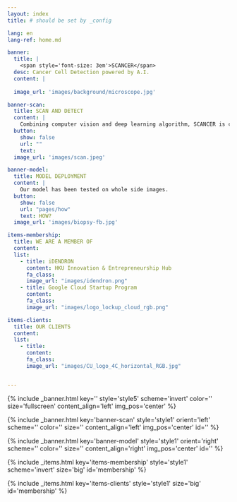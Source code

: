 ```yaml
---
layout: index
title: # should be set by _config

lang: en
lang-ref: home.md

banner:
  title: |
    <span style='font-size: 3em'>SCANCER</span>
  desc: Cancer Cell Detection powered by A.I.
  content: |
    
  image_url: 'images/background/microscope.jpg'

banner-scan:
  title: SCAN AND DETECT
  content: |
    Combining computer vision and deep learning algorithm, SCANCER is capable of detecting and recognising cancer cell in pathology microscopic images.​
  button:
    show: false
    url: ""
    text: 
  image_url: 'images/scan.jpeg'

banner-model:
  title: MODEL DEPLOYMENT
  content: |
    Our model has been tested on whole side images.
  button:
    show: false
    url: "pages/how"
    text: HOW?
  image_url: 'images/biopsy-fb.jpg'

items-membership:
  title: WE ARE A MEMBER OF
  content: 
  list:
    - title: iDENDRON 
      content: HKU Innovation & Entrepreneurship Hub
      fa_class: 
      image_url: "images/idendron.png"
    - title: Google Cloud Startup Program
      content: 
      fa_class:
      image_url: "images/logo_lockup_cloud_rgb.png"

items-clients:
  title: OUR CLIENTS
  content: 
  list:
    - title: 
      content: 
      fa_class: 
      image_url: "images/CU_logo_4C_horizontal_RGB.jpg"


---
```

<!-- Welcome Banner -->
{% include _banner.html key='' style='style5' scheme='invert' color='' size='fullscreen' content_align='left' img_pos='center' %}

<!-- Scan and Detect -->
{% include _banner.html key='banner-scan' style='style1' orient='left' scheme='' color='' size='' content_align='left' img_pos='center' id='' %}

<!-- Model Deployment -->
{% include _banner.html key='banner-model' style='style1' orient='right' scheme='' color='' size='' content_align='right' img_pos='center' id='' %}

<!-- MEMBERSHIP -->
{% include _items.html key='items-membership' style='style1' scheme='invert' size='big' id='membership' %}

<!-- clients -->
{% include _items.html key='items-clients' style='style1' size='big' id='membership' %}